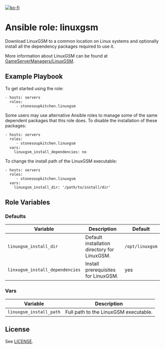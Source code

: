 [![ko-fi](https://ko-fi.com/img/githubbutton_sm.svg)](https://ko-fi.com/H2H43P9OI)

# Ansible role: linuxgsm

Download LinuxGSM to a common location on Linux systems and optionally install
all the dependency packages required to use it.

More information about LinuxGSM can be found at [GameServerManagers/LinuxGSM](https://github.com/GameServerManagers/LinuxGSM).

## Example Playbook

To get started using the role:

    - hosts: servers
      roles:
         - stonesoupkitchen.linuxgsm

Some users may use alternative Ansible roles to manage some of the same
dependent packages that this role does. To disable the installation of
these packages:

    - hosts: servers
      roles:
         - stonesoupkitchen.linuxgsm
      vars:
        linuxgsm_install_dependencies: no

To change the install path of the LinuxGSM executable:

    - hosts: servers
      roles:
         - stonesoupkitchen.linuxgsm
      vars:
        linuxgsm_install_dir: '/path/to/install/dir'

## Role Variables

### Defaults

| Variable                        | Description                                     | Default         |
|---------------------------------|-------------------------------------------------|-----------------|
| `linuxgsm_install_dir`          | Default installation directory for LinuxGSM.    | `/opt/linuxgsm` |
| `linxugsm_install_dependencies` | Install prerequisites for LinuxGSM.             | yes             |

### Vars

| Variable                | Description                           |
|-------------------------|---------------------------------------|
| `linuxgsm_install_path` | Full path to the LinuxGSM executable. |

## License

See [LICENSE](LICENSE).

